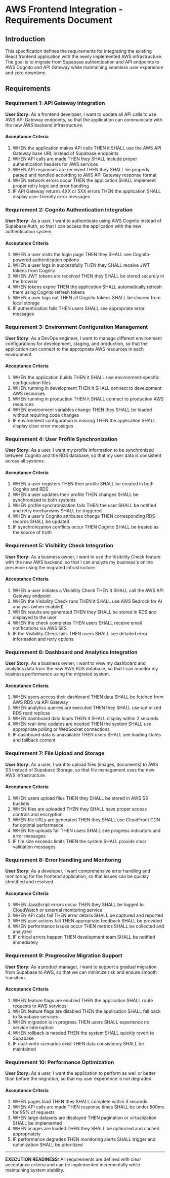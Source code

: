 # AWS Frontend Integration - Requirements Document

## Introduction

This specification defines the requirements for integrating the existing React frontend application with the newly implemented AWS infrastructure. The goal is to migrate from Supabase authentication and API endpoints to AWS Cognito and API Gateway while maintaining seamless user experience and zero downtime.

## Requirements

### Requirement 1: API Gateway Integration

**User Story:** As a frontend developer, I want to update all API calls to use AWS API Gateway endpoints, so that the application can communicate with the new AWS backend infrastructure.

#### Acceptance Criteria

1. WHEN the application makes API calls THEN it SHALL use the AWS API Gateway base URL instead of Supabase endpoints
2. WHEN API calls are made THEN they SHALL include proper authentication headers for AWS services
3. WHEN API responses are received THEN they SHALL be properly parsed and handled according to AWS API Gateway response format
4. WHEN network errors occur THEN the application SHALL implement proper retry logic and error handling
5. IF API Gateway returns 4XX or 5XX errors THEN the application SHALL display user-friendly error messages

### Requirement 2: Cognito Authentication Integration

**User Story:** As a user, I want to authenticate using AWS Cognito instead of Supabase Auth, so that I can access the application with the new authentication system.

#### Acceptance Criteria

1. WHEN a user visits the login page THEN they SHALL see Cognito-powered authentication options
2. WHEN a user logs in successfully THEN they SHALL receive JWT tokens from Cognito
3. WHEN JWT tokens are received THEN they SHALL be stored securely in the browser
4. WHEN tokens expire THEN the application SHALL automatically refresh them using Cognito refresh tokens
5. WHEN a user logs out THEN all Cognito tokens SHALL be cleared from local storage
6. IF authentication fails THEN users SHALL see appropriate error messages

### Requirement 3: Environment Configuration Management

**User Story:** As a DevOps engineer, I want to manage different environment configurations for development, staging, and production, so that the application can connect to the appropriate AWS resources in each environment.

#### Acceptance Criteria

1. WHEN the application builds THEN it SHALL use environment-specific configuration files
2. WHEN running in development THEN it SHALL connect to development AWS resources
3. WHEN running in production THEN it SHALL connect to production AWS resources
4. WHEN environment variables change THEN they SHALL be loaded without requiring code changes
5. IF environment configuration is missing THEN the application SHALL display clear error messages

### Requirement 4: User Profile Synchronization

**User Story:** As a user, I want my profile information to be synchronized between Cognito and the RDS database, so that my user data is consistent across all systems.

#### Acceptance Criteria

1. WHEN a user registers THEN their profile SHALL be created in both Cognito and RDS
2. WHEN a user updates their profile THEN changes SHALL be synchronized to both systems
3. WHEN profile synchronization fails THEN the user SHALL be notified and retry mechanisms SHALL be triggered
4. WHEN a user's Cognito attributes change THEN corresponding RDS records SHALL be updated
5. IF synchronization conflicts occur THEN Cognito SHALL be treated as the source of truth

### Requirement 5: Visibility Check Integration

**User Story:** As a business owner, I want to use the Visibility Check feature with the new AWS backend, so that I can analyze my business's online presence using the migrated infrastructure.

#### Acceptance Criteria

1. WHEN a user initiates a Visibility Check THEN it SHALL call the AWS API Gateway endpoint
2. WHEN the Visibility Check runs THEN it SHALL use AWS Bedrock for AI analysis (when enabled)
3. WHEN results are generated THEN they SHALL be stored in RDS and displayed to the user
4. WHEN the check completes THEN users SHALL receive email notifications via AWS SES
5. IF the Visibility Check fails THEN users SHALL see detailed error information and retry options

### Requirement 6: Dashboard and Analytics Integration

**User Story:** As a business owner, I want to view my dashboard and analytics data from the new AWS RDS database, so that I can monitor my business performance using the migrated system.

#### Acceptance Criteria

1. WHEN users access their dashboard THEN data SHALL be fetched from AWS RDS via API Gateway
2. WHEN analytics queries are executed THEN they SHALL use optimized RDS read replicas
3. WHEN dashboard data loads THEN it SHALL display within 2 seconds
4. WHEN real-time updates are needed THEN the system SHALL use appropriate polling or WebSocket connections
5. IF dashboard data is unavailable THEN users SHALL see loading states and fallback content

### Requirement 7: File Upload and Storage

**User Story:** As a user, I want to upload files (images, documents) to AWS S3 instead of Supabase Storage, so that file management uses the new AWS infrastructure.

#### Acceptance Criteria

1. WHEN users upload files THEN they SHALL be stored in AWS S3 buckets
2. WHEN files are uploaded THEN they SHALL have proper access controls and encryption
3. WHEN file URLs are generated THEN they SHALL use CloudFront CDN for optimal performance
4. WHEN file uploads fail THEN users SHALL see progress indicators and error messages
5. IF file size exceeds limits THEN the system SHALL provide clear validation messages

### Requirement 8: Error Handling and Monitoring

**User Story:** As a developer, I want comprehensive error handling and monitoring for the frontend application, so that issues can be quickly identified and resolved.

#### Acceptance Criteria

1. WHEN JavaScript errors occur THEN they SHALL be logged to CloudWatch or external monitoring service
2. WHEN API calls fail THEN error details SHALL be captured and reported
3. WHEN user actions fail THEN appropriate feedback SHALL be provided
4. WHEN performance issues occur THEN metrics SHALL be collected and analyzed
5. IF critical errors happen THEN development team SHALL be notified immediately

### Requirement 9: Progressive Migration Support

**User Story:** As a product manager, I want to support a gradual migration from Supabase to AWS, so that we can minimize risk and ensure smooth transition.

#### Acceptance Criteria

1. WHEN feature flags are enabled THEN the application SHALL route requests to AWS services
2. WHEN feature flags are disabled THEN the application SHALL fall back to Supabase services
3. WHEN migration is in progress THEN users SHALL experience no service interruption
4. WHEN rollback is needed THEN the system SHALL quickly revert to Supabase
5. IF dual-write scenarios exist THEN data consistency SHALL be maintained

### Requirement 10: Performance Optimization

**User Story:** As a user, I want the application to perform as well or better than before the migration, so that my user experience is not degraded.

#### Acceptance Criteria

1. WHEN pages load THEN they SHALL complete within 3 seconds
2. WHEN API calls are made THEN response times SHALL be under 500ms for 95% of requests
3. WHEN large datasets are displayed THEN pagination or virtualization SHALL be implemented
4. WHEN images are loaded THEN they SHALL be optimized and cached appropriately
5. IF performance degrades THEN monitoring alerts SHALL trigger and optimization SHALL be prioritized

---

**EXECUTION READINESS:** All requirements are defined with clear acceptance criteria and can be implemented incrementally while maintaining system stability.